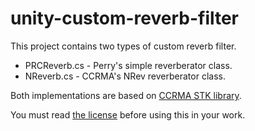 unity-custom-reverb-filter
==========================

This project contains two types of custom reverb filter.

- PRCReverb.cs - Perry's simple reverberator class.
- NReverb.cs  - CCRMA's NRev reverberator class.

Both implementations are based on [CCRMA STK library](https://ccrma.stanford.edu/software/stk/).

You must read [the license](https://ccrma.stanford.edu/software/stk/faq.html#license) before using this in your work.

